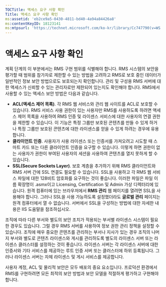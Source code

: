 ```yaml
---
TOCTitle: 액세스 요구 사항 확인
Title: 액세스 요구 사항 확인
ms:assetid: 'eb2ce9a5-0430-4811-bd40-4a94a84426a8'
ms:contentKeyID: 18123141
ms:mtpsurl: 'https://technet.microsoft.com/ko-kr/library/Cc747790(v=WS.10)'
---
```


액세스 요구 사항 확인
=====================

계획 단계의 이 부분에서는 RMS 구현 범위를 식별해야 합니다. RMS 시스템의 보안을 평가할 때 범위를 참가자로 제한할 수 있는 방법을 고려하고 RMS로 보호 중인 데이터가 일반적인 정보 보안 방법으로도 보호되는지 확인합니다. 관리 및 구성용 RMS 서버에 대한 액세스가 신뢰할 수 있는 관리자로만 제한되어 있는지도 확인해야 합니다. RMS에서 사용할 수 있는 액세스 보안 방법은 다음과 같습니다.

-   **ACL(액세스 제어 목록)**. 각 RMS 웹 서비스와 관리 웹 사이트를 ACL로 보호할 수 있습니다. RMS 서비스 사용 권한이 있는 사용자만 RMS를 사용하도록 하려면 액세스 제어 목록을 사용하여 RMS 인증 및 라이센스 서비스에 대한 사용자의 연결 권한을 제한할 수 있습니다. 이 기능은 특정 그룹만 보호된 콘텐츠를 만들 수 있게 하거나 특정 그룹만 보호된 콘텐츠에 대한 라이센스를 얻을 수 있게 하려는 경우에 유용합니다.
-   **클라이언트 인증**. 사용자가 사용 라이센스 또는 인증서를 가져오려고 시도할 때 스마트 카드 또는 다른 클라이언트 인증을 요구할 수 있습니다. 이렇게 하면 권한이 없는 사용자가 권한이 부여된 사용자의 세션을 사용하여 콘텐츠를 열지 못하게 할 수 있습니다.
-   **SSL(Secure Sockets Layer)**. 보호 계층을 추가하기 위해 RMS 클라이언트와 RMS 서버 간에 SSL 연결도 필요할 수 있습니다. SSL을 사용하고 각 RMS 웹 서비스 파일에 대한 128비트 암호화를 요구하는 것이 좋습니다. 이러한 파일은 파일 이름 확장명이 .asmx이고 Licensing, Certification 및 Admin 가상 디렉터리에 있습니다. 원격 컴퓨터에 있는 브라우저에서 **RMS 관리** 웹 페이지를 열려면 SSL을 사용해야 합니다. 그러나 SSL을 사용 가능하도록 설정했더라도 **글로벌 관리** 페이지는 원격 컴퓨터에서 열 수 없습니다.
    서버에서 SSL을 구성하는 방법에 대한 자세한 내용은 IIS 도움말을 참조하십시오.

조직에 따라 다른 부서와 별도의 보안 조치가 적용되는 부서별 라이센스 시스템이 필요한 경우도 있습니다. 그럴 경우 RMS 서버를 사용하여 정보 권한 관리 정책을 설정할 수 있습니다. 조직에 매우 중요한 콘텐츠를 관리하는 부서나 지사가 있는 경우 조직의 나머지 부서와 별도로 콘텐츠 라이센스와 게시를 관리하도록 별도의 라이센스 서버 또는 라이센스 클러스터를 설정하는 것이 좋습니다. 라이센스 서버는 각 라이센스 서버에 대한 인증서와 기타 서비스를 제공하는 루트 인증 서버 또는 클러스터에 하위 등록됩니다. 그러나 라이센스 서버는 자체 라이센스 및 게시 서비스를 제공합니다.

사용자 계정, ACL 및 물리적 보안은 모두 배포의 중요 요소입니다. 프로덕션 환경에서 RMS를 구현하려면 모든 최적의 보안 방법과 보안 모델을 적절하게 평가하고 구현해야 합니다.
